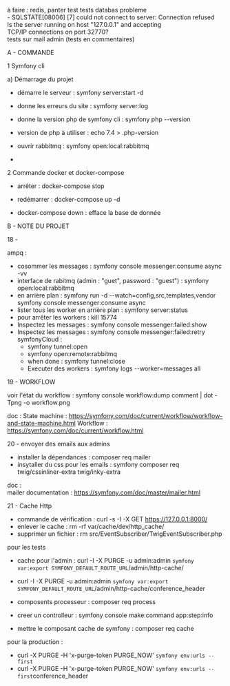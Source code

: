 à faire :
    redis,
    panter test
    tests databas probleme   
            - SQLSTATE[08006] [7] could not connect to server: Connection refused  
            Is the server running on host "127.0.0.1" and accepting             
            TCP/IP connections on port 32770?   
    tests sur mail admin (tests en commentaires)

A - COMMANDE

1 Symfony cli

a) Démarrage du projet
- démarre le serveur : symfony server:start -d
- donne les erreurs du site : symfony server:log

- donne la version php de symfony cli : symfony php --version 

- version de php à utiliser : echo 7.4 > .php-version

- ouvrir rabbitmq : symfony open:local:rabbitmq
- 

2 Commande docker et docker-compose

- arrêter : docker-compose stop 
- redémarrer : docker-compose up -d

- docker-compose down : efface la base de donnée

B - NOTE DU PROJET

18 - 

ampq : 
  - cosommer les messages : symfony console messenger:consume async -vv
  - interface de rabitmq (admin : "guet", password : "guest") : symfony open:local:rabbitmq
  - en arrière plan : symfony run -d --watch=config,src,templates,vendor symfony console messenger:consume async
  - lister tous les worker en arrière plan : symfony server:status
  - pour arrêter les workers : kill 15774
  - Inspectez les messages : symfony console messenger:failed:show
  - Inspectez les messages : symfony console messenger:failed:retry
    symfonyCloud : 
    - symfony tunnel:open
    - symfony open:remote:rabbitmq
    - when done : symfony tunnel:close
    - Executer des workers : symfony logs --worker=messages all


19 - WORKFLOW

voir l'état du workflow : symfony console workflow:dump comment | dot -Tpng -o workflow.png

doc : 
    State machine : https://symfony.com/doc/current/workflow/workflow-and-state-machine.html
    Workflow : https://symfony.com/doc/current/workflow.html

20 - envoyer des emails aux admins

- installer la dépendances : composer req mailer
- insytaller du css pour les emails : symfony composer req twig/cssinliner-extra twig/inky-extra

doc :  
    mailer documentation : https://symfony.com/doc/master/mailer.html

21 - Cache Http

- commande de vérification : curl -s -I -X GET https://127.0.0.1:8000/
- enlever le cache : rm -rf var/cache/dev/http_cache/
- supprimer un fichier : rm src/EventSubscriber/TwigEventSubscriber.php

pour les tests
- cache pour l'admin : curl -I -X PURGE -u admin:admin `symfony var:export SYMFONY_DEFAULT_ROUTE_URL`/admin/http-cache/
- curl -I -X PURGE -u admin:admin `symfony var:export SYMFONY_DEFAULT_ROUTE_URL`/admin/http-cache/conference_header
  
- composents processeur : composer req process
- creer un controlleur : symfony console make:command app:step:info

- mettre le composant cache de symfony : composer req cache
  
pour la production :
- curl -X PURGE -H 'x-purge-token PURGE_NOW' `symfony env:urls --first`
- curl -X PURGE -H 'x-purge-token PURGE_NOW' `symfony env:urls -- first`conference_header

